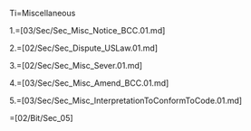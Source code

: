 Ti=Miscellaneous

1.=[03/Sec/Sec_Misc_Notice_BCC.01.md]

2.=[02/Sec/Sec_Dispute_USLaw.01.md]

3.=[02/Sec/Sec_Misc_Sever.01.md]

4.=[03/Sec/Sec_Misc_Amend_BCC.01.md]

5.=[03/Sec/Sec_Misc_InterpretationToConformToCode.01.md]

=[02/Bit/Sec_05]